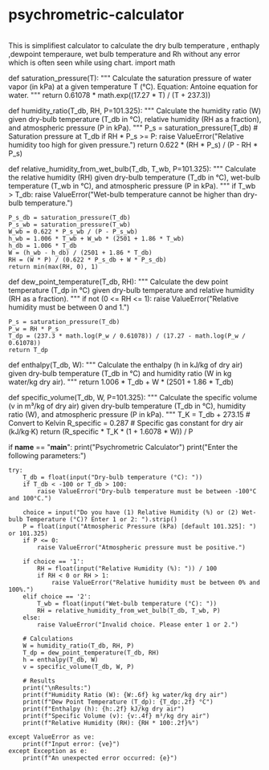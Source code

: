 # psychrometric-calculator
<br>
This is simplifiest calculator to calculate the dry bulb temperature , enthaply ,dewpoint temperaure, wet bulb temperature and Rh without any error which is often seen while using chart.
import math

def saturation_pressure(T):
    """
    Calculate the saturation pressure of water vapor (in kPa) at a given temperature T (°C).
    Equation: Antoine equation for water.
    """
    return 0.61078 * math.exp((17.27 * T) / (T + 237.3))

def humidity_ratio(T_db, RH, P=101.325):
    """
    Calculate the humidity ratio (W) given dry-bulb temperature (T_db in °C),
    relative humidity (RH as a fraction), and atmospheric pressure (P in kPa).
    """
    P_s = saturation_pressure(T_db)  # Saturation pressure at T_db
    if RH * P_s >= P:
        raise ValueError("Relative humidity too high for given pressure.")
    return 0.622 * (RH * P_s) / (P - RH * P_s)

def relative_humidity_from_wet_bulb(T_db, T_wb, P=101.325):
    """
    Calculate the relative humidity (RH) given dry-bulb temperature (T_db in °C),
    wet-bulb temperature (T_wb in °C), and atmospheric pressure (P in kPa).
    """
    if T_wb > T_db:
        raise ValueError("Wet-bulb temperature cannot be higher than dry-bulb temperature.")
    
    P_s_db = saturation_pressure(T_db)
    P_s_wb = saturation_pressure(T_wb)
    W_wb = 0.622 * P_s_wb / (P - P_s_wb)
    h_wb = 1.006 * T_wb + W_wb * (2501 + 1.86 * T_wb)
    h_db = 1.006 * T_db
    W = (h_wb - h_db) / (2501 + 1.86 * T_db)
    RH = (W * P) / (0.622 * P_s_db + W * P_s_db)
    return min(max(RH, 0), 1)

def dew_point_temperature(T_db, RH):
    """
    Calculate the dew point temperature (T_dp in °C) given dry-bulb temperature
    and relative humidity (RH as a fraction).
    """
    if not (0 <= RH <= 1):
        raise ValueError("Relative humidity must be between 0 and 1.")
    
    P_s = saturation_pressure(T_db)
    P_w = RH * P_s
    T_dp = (237.3 * math.log(P_w / 0.61078)) / (17.27 - math.log(P_w / 0.61078))
    return T_dp

def enthalpy(T_db, W):
    """
    Calculate the enthalpy (h in kJ/kg of dry air) given dry-bulb temperature (T_db in °C)
    and humidity ratio (W in kg water/kg dry air).
    """
    return 1.006 * T_db + W * (2501 + 1.86 * T_db)

def specific_volume(T_db, W, P=101.325):
    """
    Calculate the specific volume (v in m³/kg of dry air) given dry-bulb temperature (T_db in °C),
    humidity ratio (W), and atmospheric pressure (P in kPa).
    """
    T_K = T_db + 273.15  # Convert to Kelvin
    R_specific = 0.287  # Specific gas constant for dry air (kJ/kg·K)
    return (R_specific * T_K * (1 + 1.6078 * W)) / P

if __name__ == "__main__":
    print("Psychrometric Calculator")
    print("Enter the following parameters:")

    try:
        T_db = float(input("Dry-bulb temperature (°C): "))
        if T_db < -100 or T_db > 100:
            raise ValueError("Dry-bulb temperature must be between -100°C and 100°C.")
        
        choice = input("Do you have (1) Relative Humidity (%) or (2) Wet-bulb Temperature (°C)? Enter 1 or 2: ").strip()
        P = float(input("Atmospheric Pressure (kPa) [default 101.325]: ") or 101.325)
        if P <= 0:
            raise ValueError("Atmospheric pressure must be positive.")
        
        if choice == '1':
            RH = float(input("Relative Humidity (%): ")) / 100
            if RH < 0 or RH > 1:
                raise ValueError("Relative humidity must be between 0% and 100%.")
        elif choice == '2':
            T_wb = float(input("Wet-bulb temperature (°C): "))
            RH = relative_humidity_from_wet_bulb(T_db, T_wb, P)
        else:
            raise ValueError("Invalid choice. Please enter 1 or 2.")

        # Calculations
        W = humidity_ratio(T_db, RH, P)
        T_dp = dew_point_temperature(T_db, RH)
        h = enthalpy(T_db, W)
        v = specific_volume(T_db, W, P)

        # Results
        print("\nResults:")
        print(f"Humidity Ratio (W): {W:.6f} kg water/kg dry air")
        print(f"Dew Point Temperature (T_dp): {T_dp:.2f} °C")
        print(f"Enthalpy (h): {h:.2f} kJ/kg dry air")
        print(f"Specific Volume (v): {v:.4f} m³/kg dry air")
        print(f"Relative Humidity (RH): {RH * 100:.2f}%")

    except ValueError as ve:
        print(f"Input error: {ve}")
    except Exception as e:
        print(f"An unexpected error occurred: {e}")
